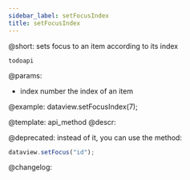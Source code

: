 ```yaml
---
sidebar_label: setFocusIndex
title: setFocusIndex
---          
```


@short: sets focus to an item according to its index

```todoapi ```

@params:
- index		number		the index of an item


@example:
dataview.setFocusIndex(7);


@template: api_method
@descr:

@deprecated: instead of it, you can use the [](dataview/api/dataview_setfocus_method.md) method:
~~~js
dataview.setFocus("id");
~~~



@changelog:


